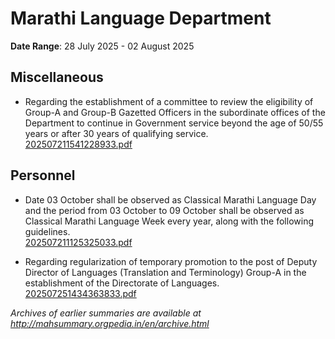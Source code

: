# Marathi Language Department

**Date Range**: 28 July 2025 - 02 August 2025


## Miscellaneous
- Regarding the establishment of a committee to review the eligibility of Group-A and Group-B Gazetted Officers in the subordinate offices of the Department to continue in Government service beyond the age of 50/55 years or after 30 years of qualifying service.\
  [202507211541228933.pdf](https://gr.maharashtra.gov.in/Site/Upload/Government%20Resolutions/English/202507211541228933.pdf)

## Personnel
- Date 03 October shall be observed as Classical Marathi Language Day and the period from 03 October to 09 October shall be observed as Classical Marathi Language Week every year, along with the following guidelines.\
  [202507211125325033.pdf](https://gr.maharashtra.gov.in/Site/Upload/Government%20Resolutions/English/202507211125325033.pdf)

- Regarding regularization of temporary promotion to the post of Deputy Director of Languages (Translation and Terminology) Group-A in the establishment of the Directorate of Languages.\
  [202507251434363833.pdf](https://gr.maharashtra.gov.in/Site/Upload/Government%20Resolutions/English/202507251434363833.pdf)


*Archives of earlier summaries are available at http://mahsummary.orgpedia.in/en/archive.html*